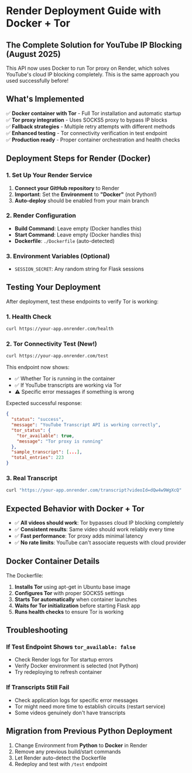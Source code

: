 # Render Deployment Guide with Docker + Tor

## The Complete Solution for YouTube IP Blocking (August 2025)

This API now uses Docker to run Tor proxy on Render, which solves YouTube's cloud IP blocking completely. This is the same approach you used successfully before!

## What's Implemented

✅ **Docker container with Tor** - Full Tor installation and automatic startup  
✅ **Tor proxy integration** - Uses SOCKS5 proxy to bypass IP blocks  
✅ **Fallback strategies** - Multiple retry attempts with different methods  
✅ **Enhanced testing** - Tor connectivity verification in test endpoint  
✅ **Production ready** - Proper container orchestration and health checks  

## Deployment Steps for Render (Docker)

### 1. Set Up Your Render Service
1. **Connect your GitHub repository** to Render
2. **Important**: Set the **Environment** to **"Docker"** (not Python!)
3. **Auto-deploy** should be enabled from your main branch

### 2. Render Configuration
- **Build Command**: Leave empty (Docker handles this)
- **Start Command**: Leave empty (Docker handles this)
- **Dockerfile**: `./Dockerfile` (auto-detected)

### 3. Environment Variables (Optional)
- `SESSION_SECRET`: Any random string for Flask sessions

## Testing Your Deployment

After deployment, test these endpoints to verify Tor is working:

### 1. Health Check
```bash
curl https://your-app.onrender.com/health
```

### 2. Tor Connectivity Test (New!)
```bash
curl https://your-app.onrender.com/test
```
This endpoint now shows:
- ✅ Whether Tor is running in the container
- ✅ If YouTube transcripts are working via Tor
- ⚠️ Specific error messages if something is wrong

Expected successful response:
```json
{
  "status": "success",
  "message": "YouTube Transcript API is working correctly",
  "tor_status": {
    "tor_available": true,
    "message": "Tor proxy is running"
  },
  "sample_transcript": [...],
  "total_entries": 223
}
```

### 3. Real Transcript
```bash
curl "https://your-app.onrender.com/transcript?videoId=dQw4w9WgXcQ"
```

## Expected Behavior with Docker + Tor

- ✅ **All videos should work**: Tor bypasses cloud IP blocking completely
- ✅ **Consistent results**: Same video should work reliably every time
- ✅ **Fast performance**: Tor proxy adds minimal latency
- ✅ **No rate limits**: YouTube can't associate requests with cloud provider

## Docker Container Details

The Dockerfile:
1. **Installs Tor** using apt-get in Ubuntu base image
2. **Configures Tor** with proper SOCKS5 settings
3. **Starts Tor automatically** when container launches
4. **Waits for Tor initialization** before starting Flask app
5. **Runs health checks** to ensure Tor is working

## Troubleshooting

### If Test Endpoint Shows `tor_available: false`
- Check Render logs for Tor startup errors
- Verify Docker environment is selected (not Python)
- Try redeploying to refresh container

### If Transcripts Still Fail
- Check application logs for specific error messages
- Tor might need more time to establish circuits (restart service)
- Some videos genuinely don't have transcripts

## Migration from Previous Python Deployment

1. Change Environment from **Python** to **Docker** in Render
2. Remove any previous build/start commands
3. Let Render auto-detect the Dockerfile
4. Redeploy and test with `/test` endpoint